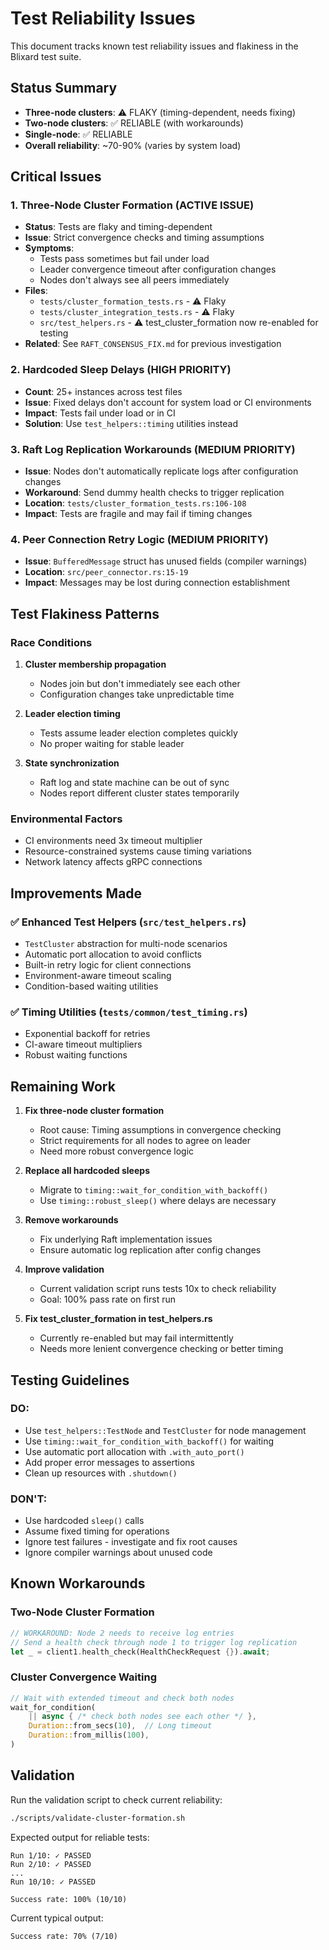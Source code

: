 # Test Reliability Issues

This document tracks known test reliability issues and flakiness in the Blixard test suite.

## Status Summary

- **Three-node clusters**: ⚠️ FLAKY (timing-dependent, needs fixing)
- **Two-node clusters**: ✅ RELIABLE (with workarounds)
- **Single-node**: ✅ RELIABLE
- **Overall reliability**: ~70-90% (varies by system load)

## Critical Issues

### 1. Three-Node Cluster Formation (ACTIVE ISSUE)
- **Status**: Tests are flaky and timing-dependent
- **Issue**: Strict convergence checks and timing assumptions
- **Symptoms**: 
  - Tests pass sometimes but fail under load
  - Leader convergence timeout after configuration changes
  - Nodes don't always see all peers immediately
- **Files**: 
  - `tests/cluster_formation_tests.rs` - ⚠️ Flaky
  - `tests/cluster_integration_tests.rs` - ⚠️ Flaky
  - `src/test_helpers.rs` - ⚠️ test_cluster_formation now re-enabled for testing
- **Related**: See `RAFT_CONSENSUS_FIX.md` for previous investigation

### 2. Hardcoded Sleep Delays (HIGH PRIORITY)
- **Count**: 25+ instances across test files
- **Issue**: Fixed delays don't account for system load or CI environments
- **Impact**: Tests fail under load or in CI
- **Solution**: Use `test_helpers::timing` utilities instead

### 3. Raft Log Replication Workarounds (MEDIUM PRIORITY)
- **Issue**: Nodes don't automatically replicate logs after configuration changes
- **Workaround**: Send dummy health checks to trigger replication
- **Location**: `tests/cluster_formation_tests.rs:106-108`
- **Impact**: Tests are fragile and may fail if timing changes

### 4. Peer Connection Retry Logic (MEDIUM PRIORITY)
- **Issue**: `BufferedMessage` struct has unused fields (compiler warnings)
- **Location**: `src/peer_connector.rs:15-19`
- **Impact**: Messages may be lost during connection establishment

## Test Flakiness Patterns

### Race Conditions
1. **Cluster membership propagation**
   - Nodes join but don't immediately see each other
   - Configuration changes take unpredictable time
   
2. **Leader election timing**
   - Tests assume leader election completes quickly
   - No proper waiting for stable leader

3. **State synchronization**
   - Raft log and state machine can be out of sync
   - Nodes report different cluster states temporarily

### Environmental Factors
- CI environments need 3x timeout multiplier
- Resource-constrained systems cause timing variations
- Network latency affects gRPC connections

## Improvements Made

### ✅ Enhanced Test Helpers (`src/test_helpers.rs`)
- `TestCluster` abstraction for multi-node scenarios
- Automatic port allocation to avoid conflicts
- Built-in retry logic for client connections
- Environment-aware timeout scaling
- Condition-based waiting utilities

### ✅ Timing Utilities (`tests/common/test_timing.rs`)
- Exponential backoff for retries
- CI-aware timeout multipliers
- Robust waiting functions

## Remaining Work

1. **Fix three-node cluster formation**
   - Root cause: Timing assumptions in convergence checking
   - Strict requirements for all nodes to agree on leader
   - Need more robust convergence logic

2. **Replace all hardcoded sleeps**
   - Migrate to `timing::wait_for_condition_with_backoff()`
   - Use `timing::robust_sleep()` where delays are necessary

3. **Remove workarounds**
   - Fix underlying Raft implementation issues
   - Ensure automatic log replication after config changes

4. **Improve validation**
   - Current validation script runs tests 10x to check reliability
   - Goal: 100% pass rate on first run

5. **Fix test_cluster_formation in test_helpers.rs**
   - Currently re-enabled but may fail intermittently
   - Needs more lenient convergence checking or better timing

## Testing Guidelines

### DO:
- Use `test_helpers::TestNode` and `TestCluster` for node management
- Use `timing::wait_for_condition_with_backoff()` for waiting
- Use automatic port allocation with `.with_auto_port()`
- Add proper error messages to assertions
- Clean up resources with `.shutdown()`

### DON'T:
- Use hardcoded `sleep()` calls
- Assume fixed timing for operations
- Ignore test failures - investigate and fix root causes
- Ignore compiler warnings about unused code

## Known Workarounds

### Two-Node Cluster Formation
```rust
// WORKAROUND: Node 2 needs to receive log entries
// Send a health check through node 1 to trigger log replication
let _ = client1.health_check(HealthCheckRequest {}).await;
```

### Cluster Convergence Waiting
```rust
// Wait with extended timeout and check both nodes
wait_for_condition(
    || async { /* check both nodes see each other */ },
    Duration::from_secs(10),  // Long timeout
    Duration::from_millis(100),
)
```

## Validation

Run the validation script to check current reliability:
```bash
./scripts/validate-cluster-formation.sh
```

Expected output for reliable tests:
```
Run 1/10: ✓ PASSED
Run 2/10: ✓ PASSED
...
Run 10/10: ✓ PASSED

Success rate: 100% (10/10)
```

Current typical output:
```
Success rate: 70% (7/10)
```